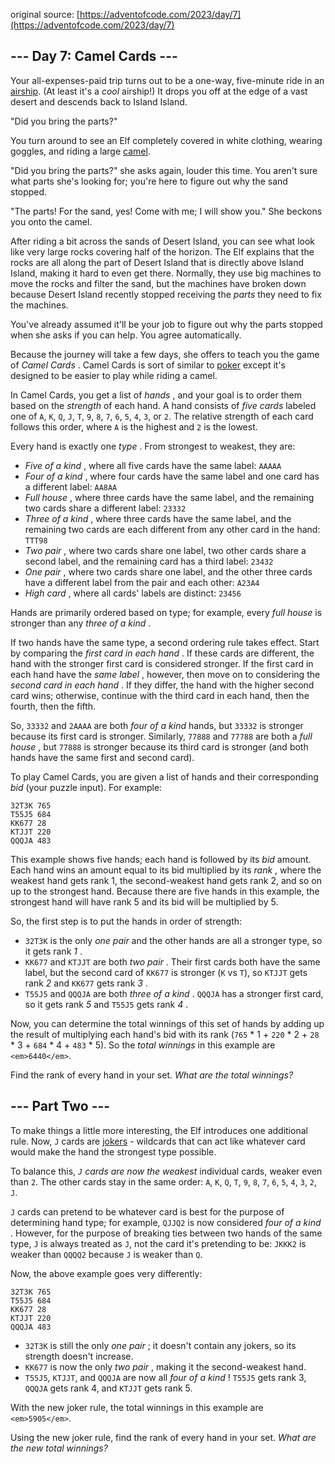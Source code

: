 original source: [https://adventofcode.com/2023/day/7](https://adventofcode.com/2023/day/7)

## --- Day 7: Camel Cards ---

Your all-expenses-paid trip turns out to be a one-way, five-minute ride in an [airship](https://en.wikipedia.org/wiki/Airship). (At least it's a *cool* airship!) It drops you off at the edge of a vast desert and descends back to Island Island.

"Did you bring the parts?"

You turn around to see an Elf completely covered in white clothing, wearing goggles, and riding a large [camel](https://en.wikipedia.org/wiki/Dromedary).

"Did you bring the parts?" she asks again, louder this time. You aren't sure what parts she's looking for; you're here to figure out why the sand stopped.

"The parts! For the sand, yes! Come with me; I will show you." She beckons you onto the camel.

After riding a bit across the sands of Desert Island, you can see what look like very large rocks covering half of the horizon. The Elf explains that the rocks are all along the part of Desert Island that is directly above Island Island, making it hard to even get there. Normally, they use big machines to move the rocks and filter the sand, but the machines have broken down because Desert Island recently stopped receiving the *parts* they need to fix the machines.

You've already assumed it'll be your job to figure out why the parts stopped when she asks if you can help. You agree automatically.

Because the journey will take a few days, she offers to teach you the game of  *Camel Cards* . Camel Cards is sort of similar to [poker](https://en.wikipedia.org/wiki/List_of_poker_hands) except it's designed to be easier to play while riding a camel.

In Camel Cards, you get a list of  *hands* , and your goal is to order them based on the *strength* of each hand. A hand consists of *five cards* labeled one of `A`, `K`, `Q`, `J`, `T`, `9`, `8`, `7`, `6`, `5`, `4`, `3`, or `2`. The relative strength of each card follows this order, where `A` is the highest and `2` is the lowest.

Every hand is exactly one  *type* . From strongest to weakest, they are:

* *Five of a kind* , where all five cards have the same label: `AAAAA`
* *Four of a kind* , where four cards have the same label and one card has a different label: `AA8AA`
* *Full house* , where three cards have the same label, and the remaining two cards share a different label: `23332`
* *Three of a kind* , where three cards have the same label, and the remaining two cards are each different from any other card in the hand: `TTT98`
* *Two pair* , where two cards share one label, two other cards share a second label, and the remaining card has a third label: `23432`
* *One pair* , where two cards share one label, and the other three cards have a different label from the pair and each other: `A23A4`
* *High card* , where all cards' labels are distinct: `23456`

Hands are primarily ordered based on type; for example, every *full house* is stronger than any  *three of a kind* .

If two hands have the same type, a second ordering rule takes effect. Start by comparing the  *first card in each hand* . If these cards are different, the hand with the stronger first card is considered stronger. If the first card in each hand have the  *same label* , however, then move on to considering the  *second card in each hand* . If they differ, the hand with the higher second card wins; otherwise, continue with the third card in each hand, then the fourth, then the fifth.

So, `33332` and `2AAAA` are both *four of a kind* hands, but `33332` is stronger because its first card is stronger. Similarly, `77888` and `77788` are both a  *full house* , but `77888` is stronger because its third card is stronger (and both hands have the same first and second card).

To play Camel Cards, you are given a list of hands and their corresponding *bid* (your puzzle input). For example:

```
32T3K 765
T55J5 684
KK677 28
KTJJT 220
QQQJA 483
```

This example shows five hands; each hand is followed by its *bid* amount. Each hand wins an amount equal to its bid multiplied by its  *rank* , where the weakest hand gets rank 1, the second-weakest hand gets rank 2, and so on up to the strongest hand. Because there are five hands in this example, the strongest hand will have rank 5 and its bid will be multiplied by 5.

So, the first step is to put the hands in order of strength:

* `32T3K` is the only *one pair* and the other hands are all a stronger type, so it gets rank  *1* .
* `KK677` and `KTJJT` are both  *two pair* . Their first cards both have the same label, but the second card of `KK677` is stronger (`K` vs `T`), so `KTJJT` gets rank *2* and `KK677` gets rank  *3* .
* `T55J5` and `QQQJA` are both  *three of a kind* . `QQQJA` has a stronger first card, so it gets rank *5* and `T55J5` gets rank  *4* .

Now, you can determine the total winnings of this set of hands by adding up the result of multiplying each hand's bid with its rank (`765` * 1 + `220` * 2 + `28` * 3 + `684` * 4 + `483` * 5). So the *total winnings* in this example are `<em>6440</em>`.

Find the rank of every hand in your set. *What are the total winnings?*

## --- Part Two ---

To make things a little more interesting, the Elf introduces one additional rule. Now, `J` cards are [jokers](https://en.wikipedia.org/wiki/Joker_(playing_card)) - wildcards that can act like whatever card would make the hand the strongest type possible.

To balance this, *`J` cards are now the weakest* individual cards, weaker even than `2`. The other cards stay in the same order: `A`, `K`, `Q`, `T`, `9`, `8`, `7`, `6`, `5`, `4`, `3`, `2`, `J`.

`J` cards can pretend to be whatever card is best for the purpose of determining hand type; for example, `QJJQ2` is now considered  *four of a kind* . However, for the purpose of breaking ties between two hands of the same type, `J` is always treated as `J`, not the card it's pretending to be: `JKKK2` is weaker than `QQQQ2` because `J` is weaker than `Q`.

Now, the above example goes very differently:

```
32T3K 765
T55J5 684
KK677 28
KTJJT 220
QQQJA 483
```

* `32T3K` is still the only  *one pair* ; it doesn't contain any jokers, so its strength doesn't increase.
* `KK677` is now the only  *two pair* , making it the second-weakest hand.
* `T55J5`, `KTJJT`, and `QQQJA` are now all  *four of a kind* ! `T55J5` gets rank 3, `QQQJA` gets rank 4, and `KTJJT` gets rank 5.

With the new joker rule, the total winnings in this example are `<em>5905</em>`.

Using the new joker rule, find the rank of every hand in your set. *What are the new total winnings?*
